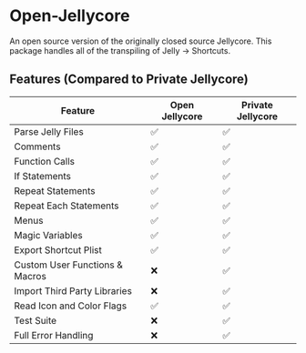 # Open-Jellycore
An open source version of the originally closed source Jellycore. This package handles all of the transpiling of Jelly -> Shortcuts.

## Features (Compared to Private Jellycore)
| Feature                        | Open Jellycore | Private Jellycore |
| ------------------------------ | -------------- | ----------------- |
| Parse Jelly Files              | ✅             | ✅                |
| Comments                       | ✅             | ✅                |
| Function Calls                 | ✅             | ✅                |
| If Statements                  | ✅             | ✅                |
| Repeat Statements              | ✅             | ✅                |
| Repeat Each Statements         | ✅             | ✅                |
| Menus                          | ✅             | ✅                |
| Magic Variables                | ✅             | ✅                |
| Export Shortcut Plist          | ✅             | ✅                |
| Custom User Functions & Macros | ❌             | ✅                |
| Import Third Party Libraries   | ❌             | ✅                |
| Read Icon and Color Flags      | ✅             | ✅                |
| Test Suite                     | ❌             | ✅                |
| Full Error Handling            | ❌             | ✅                |
